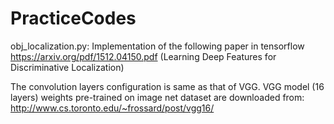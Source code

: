 # PracticeCodes

obj_localization.py:
Implementation of the following paper in tensorflow
https://arxiv.org/pdf/1512.04150.pdf (Learning Deep Features for Discriminative Localization)

The convolution layers configuration is same as that of VGG. VGG model (16 layers) weights pre-trained on image net dataset are downloaded from: 
http://www.cs.toronto.edu/~frossard/post/vgg16/  


